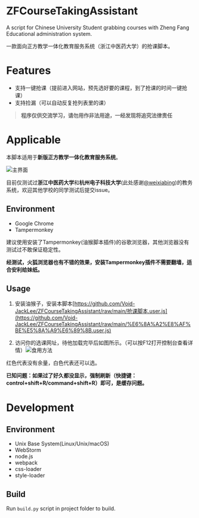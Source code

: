 # ZFCourseTakingAssistant
A script for Chinese University Student grabbing courses with Zheng Fang Educational administration system.

一款面向正方教学一体化教育服务系统（浙江中医药大学）的抢课脚本。

# Features

* 支持一键抢课（提前进入网站，预先选好要的课程，到了抢课的时间一键抢课）
* 支持捡漏（可以自动反复抢列表里的课）

> **程序仅供交流学习，请勿用作非法用途，一经发现将追究法律责任**

# Applicable

本脚本适用于**新版正方教学一体化教育服务系统**。

![主界面](pic/main.png)

目前仅测试过**浙江中医药大学**和**杭州电子科技大学**(此处感谢[@weixiabing](https://github.com/weixiabing ))的教务系统，欢迎其他学校的同学测试后提交issue。

## Environment

* Google Chrome
* Tampermonkey

建议使用安装了Tampermonkey(油猴脚本插件)的谷歌浏览器，其他浏览器没有测试过不敢保证稳定性。

**经测试，火狐浏览器也有不错的效果，安装Tampermonkey插件不需要翻墙，适合安利给妹纸。**

## Usage

1. 安装油猴子，安装本脚本[https://github.com/Void-JackLee/ZFCourseTakingAssistant/raw/main/抢课脚本.user.js](https://github.com/Void-JackLee/ZFCourseTakingAssistant/raw/main/%E6%8A%A2%E8%AF%BE%E5%8A%A9%E6%89%8B.user.js)

2. 访问你的选课网址，待他加载完毕后如图所示。（可以按F12打开控制台查看详情）![食用方法](pic/usage.jpg)

红色代表没有余量，白色代表还可以选。

**已知问题：如果过了好久都没显示，强制刷新（快捷键：control+shift+R/command+shift+R）即可，是缓存问题。**

# Development

## Environment

* Unix Base System(Linux/Unix/macOS)
* WebStorm
* node.js
* webpack
* css-loader
* style-loader

## Build

Run `build.py` script in project folder to build.



